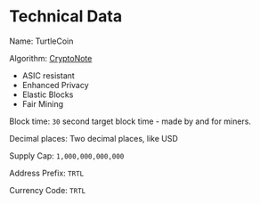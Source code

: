 # Technical Data

Name: TurtleCoin  

Algorithm: [CryptoNote](http://cryptonote.org)

* ASIC resistant
* Enhanced Privacy
* Elastic Blocks
* Fair Mining

Block time: `30` second target block time - made by and for miners.  

Decimal places: Two decimal places, like USD  

Supply Cap: `1,000,000,000,000`  

Address Prefix: `TRTL`   

Currency Code: `TRTL`